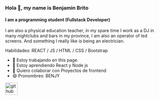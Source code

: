 ### Hola 👋, my name is Benjamin Brito
#### I am a programming student (Fullstack Developer)

I am also a physical education teacher, in my spare time I work as a DJ in many nightclubs and bars in my province, I am also an operator of led screens. And something I really like is being an electrician.

Habilidades: REACT / JS / HTML / CSS / Bootstrap

- 🔭 Estoy trabajando en this page. 
- 🌱 Estoy aprendiendo React y Node js 
- 👯 Quiero colaborar con Proyectos de frontend 
- 😄 Pronombres: BENJY 


[<img src='https://cdn.jsdelivr.net/npm/simple-icons@3.0.1/icons/github.svg' alt='github' height='40'>](https://github.com/britobenjamin)  

